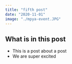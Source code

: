 ```yaml
---
title: "fifth post"
date: "2020-11-01"
image: "./mpya-event.JPG"
---
```


## What is in this post

- This is a post about a post
- We are super excited
